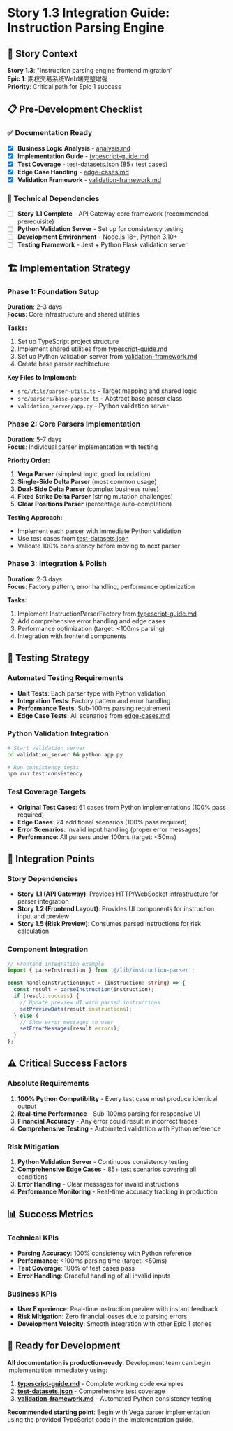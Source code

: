 # Story 1.3 Integration Guide: Instruction Parsing Engine

## 🎯 Story Context

**Story 1.3**: "Instruction parsing engine frontend migration"  
**Epic 1**: 期权交易系统Web端完整增强  
**Priority**: Critical path for Epic 1 success

## 📋 Pre-Development Checklist

### ✅ Documentation Ready
- [x] **Business Logic Analysis** - [analysis.md](./analysis.md)
- [x] **Implementation Guide** - [typescript-guide.md](./typescript-guide.md)  
- [x] **Test Coverage** - [test-datasets.json](./test-datasets.json) (85+ test cases)
- [x] **Edge Case Handling** - [edge-cases.md](./edge-cases.md)
- [x] **Validation Framework** - [validation-framework.md](./validation-framework.md)

### 🔧 Technical Dependencies
- [ ] **Story 1.1 Complete** - API Gateway core framework (recommended prerequisite)
- [ ] **Python Validation Server** - Set up for consistency testing
- [ ] **Development Environment** - Node.js 18+, Python 3.10+
- [ ] **Testing Framework** - Jest + Python Flask validation server

## 🏗️ Implementation Strategy

### Phase 1: Foundation Setup
**Duration**: 2-3 days  
**Focus**: Core infrastructure and shared utilities

**Tasks:**
1. Set up TypeScript project structure
2. Implement shared utilities from [typescript-guide.md](./typescript-guide.md)
3. Set up Python validation server from [validation-framework.md](./validation-framework.md)
4. Create base parser architecture

**Key Files to Implement:**
- `src/utils/parser-utils.ts` - Target mapping and shared logic
- `src/parsers/base-parser.ts` - Abstract base parser class
- `validation_server/app.py` - Python validation server

### Phase 2: Core Parsers Implementation  
**Duration**: 5-7 days  
**Focus**: Individual parser implementation with testing

**Priority Order:**
1. **Vega Parser** (simplest logic, good foundation)
2. **Single-Side Delta Parser** (most common usage)
3. **Dual-Side Delta Parser** (complex business rules)
4. **Fixed Strike Delta Parser** (string mutation challenges)
5. **Clear Positions Parser** (percentage auto-completion)

**Testing Approach:**
- Implement each parser with immediate Python validation
- Use test cases from [test-datasets.json](./test-datasets.json)
- Validate 100% consistency before moving to next parser

### Phase 3: Integration & Polish
**Duration**: 2-3 days  
**Focus**: Factory pattern, error handling, performance optimization

**Tasks:**
1. Implement InstructionParserFactory from [typescript-guide.md](./typescript-guide.md)
2. Add comprehensive error handling and edge cases
3. Performance optimization (target: <100ms parsing)
4. Integration with frontend components

## 🧪 Testing Strategy

### Automated Testing Requirements
- **Unit Tests**: Each parser type with Python validation
- **Integration Tests**: Factory pattern and error handling
- **Performance Tests**: Sub-100ms parsing requirement
- **Edge Case Tests**: All scenarios from [edge-cases.md](./edge-cases.md)

### Python Validation Integration
```bash
# Start validation server
cd validation_server && python app.py

# Run consistency tests
npm run test:consistency
```

### Test Coverage Targets
- **Original Test Cases**: 61 cases from Python implementations (100% pass required)
- **Edge Cases**: 24 additional scenarios (100% pass required)
- **Error Scenarios**: Invalid input handling (proper error messages)
- **Performance**: All parsers under 100ms (target: <50ms)

## 🔗 Integration Points

### Story Dependencies
- **Story 1.1 (API Gateway)**: Provides HTTP/WebSocket infrastructure for parser integration
- **Story 1.2 (Frontend Layout)**: Provides UI components for instruction input and preview
- **Story 1.5 (Risk Preview)**: Consumes parsed instructions for risk calculation

### Component Integration
```typescript
// Frontend integration example
import { parseInstruction } from '@/lib/instruction-parser';

const handleInstructionInput = (instruction: string) => {
  const result = parseInstruction(instruction);
  if (result.success) {
    // Update preview UI with parsed instructions
    setPreviewData(result.instructions);
  } else {
    // Show error messages to user
    setErrorMessages(result.errors);
  }
};
```

## ⚠️ Critical Success Factors

### Absolute Requirements
1. **100% Python Compatibility** - Every test case must produce identical output
2. **Real-time Performance** - Sub-100ms parsing for responsive UI
3. **Financial Accuracy** - Any error could result in incorrect trades
4. **Comprehensive Testing** - Automated validation with Python reference

### Risk Mitigation
1. **Python Validation Server** - Continuous consistency testing
2. **Comprehensive Edge Cases** - 85+ test scenarios covering all conditions
3. **Error Handling** - Clear messages for invalid instructions
4. **Performance Monitoring** - Real-time accuracy tracking in production

## 📊 Success Metrics

### Technical KPIs
- **Parsing Accuracy**: 100% consistency with Python reference
- **Performance**: <100ms parsing time (target: <50ms)
- **Test Coverage**: 100% of test cases pass
- **Error Handling**: Graceful handling of all invalid inputs

### Business KPIs  
- **User Experience**: Real-time instruction preview with instant feedback
- **Risk Mitigation**: Zero financial losses due to parsing errors
- **Development Velocity**: Smooth integration with other Epic 1 stories

## 🎯 Ready for Development

**All documentation is production-ready.** Development team can begin implementation immediately using:

1. **[typescript-guide.md](./typescript-guide.md)** - Complete working code examples
2. **[test-datasets.json](./test-datasets.json)** - Comprehensive test coverage  
3. **[validation-framework.md](./validation-framework.md)** - Automated Python consistency testing

**Recommended starting point**: Begin with Vega parser implementation using the provided TypeScript code in the implementation guide.